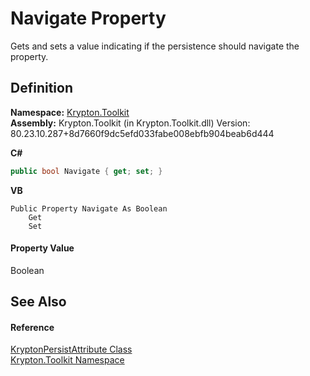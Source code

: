 # Navigate Property


Gets and sets a value indicating if the persistence should navigate the property.



## Definition
**Namespace:** <a href="79d2eac2-21f4-54ff-7552-b20c33c30600.md">Krypton.Toolkit</a>  
**Assembly:** Krypton.Toolkit (in Krypton.Toolkit.dll) Version: 80.23.10.287+8d7660f9dc5efd033fabe008ebfb904beab6d444

**C#**
``` C#
public bool Navigate { get; set; }
```
**VB**
``` VB
Public Property Navigate As Boolean
	Get
	Set
```



#### Property Value
Boolean

## See Also


#### Reference
<a href="5beaadd4-766f-31ea-5797-d4f754daa38b.md">KryptonPersistAttribute Class</a>  
<a href="79d2eac2-21f4-54ff-7552-b20c33c30600.md">Krypton.Toolkit Namespace</a>  
